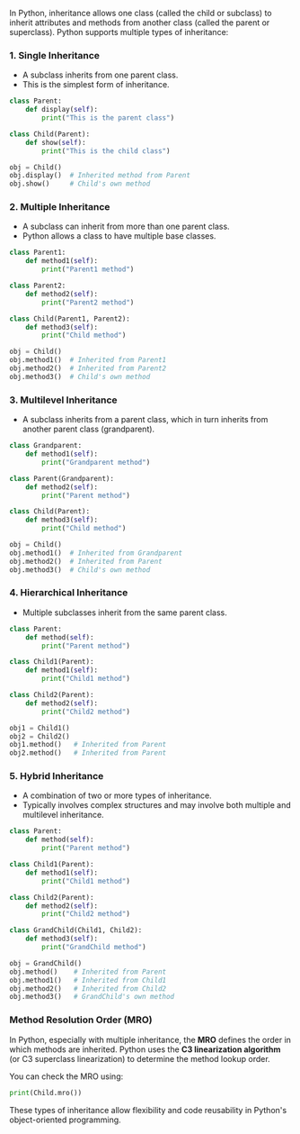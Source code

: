 In Python, inheritance allows one class (called the child or subclass) to inherit attributes and methods from another class (called the parent or superclass). Python supports multiple types of inheritance:

### 1. **Single Inheritance**
   - A subclass inherits from one parent class.
   - This is the simplest form of inheritance.
   
   ```python
   class Parent:
       def display(self):
           print("This is the parent class")
   
   class Child(Parent):
       def show(self):
           print("This is the child class")

   obj = Child()
   obj.display()  # Inherited method from Parent
   obj.show()     # Child's own method
   ```

### 2. **Multiple Inheritance**
   - A subclass can inherit from more than one parent class.
   - Python allows a class to have multiple base classes.
   
   ```python
   class Parent1:
       def method1(self):
           print("Parent1 method")

   class Parent2:
       def method2(self):
           print("Parent2 method")

   class Child(Parent1, Parent2):
       def method3(self):
           print("Child method")

   obj = Child()
   obj.method1()  # Inherited from Parent1
   obj.method2()  # Inherited from Parent2
   obj.method3()  # Child's own method
   ```

### 3. **Multilevel Inheritance**
   - A subclass inherits from a parent class, which in turn inherits from another parent class (grandparent).
   
   ```python
   class Grandparent:
       def method1(self):
           print("Grandparent method")

   class Parent(Grandparent):
       def method2(self):
           print("Parent method")

   class Child(Parent):
       def method3(self):
           print("Child method")

   obj = Child()
   obj.method1()  # Inherited from Grandparent
   obj.method2()  # Inherited from Parent
   obj.method3()  # Child's own method
   ```

### 4. **Hierarchical Inheritance**
   - Multiple subclasses inherit from the same parent class.
   
   ```python
   class Parent:
       def method(self):
           print("Parent method")

   class Child1(Parent):
       def method1(self):
           print("Child1 method")

   class Child2(Parent):
       def method2(self):
           print("Child2 method")

   obj1 = Child1()
   obj2 = Child2()
   obj1.method()   # Inherited from Parent
   obj2.method()   # Inherited from Parent
   ```

### 5. **Hybrid Inheritance**
   - A combination of two or more types of inheritance.
   - Typically involves complex structures and may involve both multiple and multilevel inheritance.
   
   ```python
   class Parent:
       def method(self):
           print("Parent method")

   class Child1(Parent):
       def method1(self):
           print("Child1 method")

   class Child2(Parent):
       def method2(self):
           print("Child2 method")

   class GrandChild(Child1, Child2):
       def method3(self):
           print("GrandChild method")

   obj = GrandChild()
   obj.method()    # Inherited from Parent
   obj.method1()   # Inherited from Child1
   obj.method2()   # Inherited from Child2
   obj.method3()   # GrandChild's own method
   ```

### Method Resolution Order (MRO)
In Python, especially with multiple inheritance, the **MRO** defines the order in which methods are inherited. Python uses the **C3 linearization algorithm** (or C3 superclass linearization) to determine the method lookup order.

You can check the MRO using:

```python
print(Child.mro())
```

These types of inheritance allow flexibility and code reusability in Python's object-oriented programming.